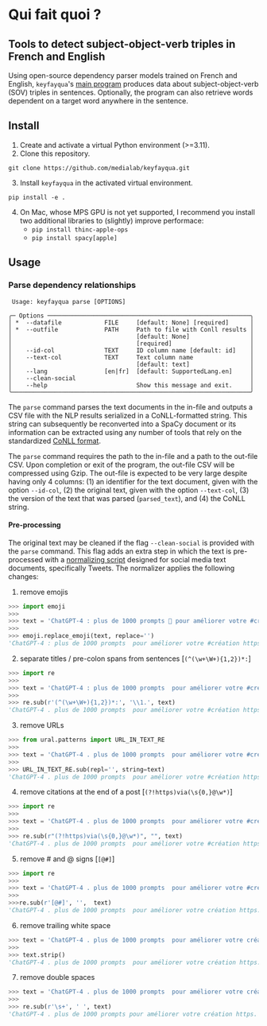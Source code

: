 # Qui fait quoi ?

## Tools to detect subject-object-verb triples in French and English

Using open-source dependency parser models trained on French and English, `keyfayqua`'s [main program](src/__main__.py`) produces data about subject-object-verb (SOV) triples in sentences. Optionally, the program can also retrieve words dependent on a target word anywhere in the sentence.

## Install

1. Create and activate a virtual Python environment (>=3.11).
2. Clone this repository.

```shell
git clone https://github.com/medialab/keyfayqua.git
```

3. Install `keyfayqua` in the activated virtual environment.

```
pip install -e .
```

4. On Mac, whose MPS GPU is not yet supported, I recommend you install two additional libraries to (slightly) improve performace:
   - `pip install thinc-apple-ops`
   - `pip install spacy[apple]`

## Usage

### Parse dependency relationships

```shell
 Usage: keyfayqua parse [OPTIONS]

╭─ Options ─────────────────────────────────────────────────────────╮
│ *  --datafile            FILE     [default: None] [required]      │
│ *  --outfile             PATH     Path to file with Conll results │
│                                   [default: None]                 │
│                                   [required]                      │
│    --id-col              TEXT     ID column name [default: id]    │
│    --text-col            TEXT     Text column name                │
│                                   [default: text]                 │
│    --lang                [en|fr]  [default: SupportedLang.en]     │
│    --clean-social                                                 │
│    --help                         Show this message and exit.     │
╰───────────────────────────────────────────────────────────────────╯
```

The `parse` command parses the text documents in the in-file and outputs a CSV file with the NLP results serialized in a CoNLL-formatted string. This string can subsequently be reconverted into a SpaCy document or its information can be extracted using any number of tools that rely on the standardized [CoNLL format](https://universaldependencies.org/format.html).

The `parse` command requires the path to the in-file and a path to the out-file CSV. Upon completion or exit of the program, the out-file CSV will be compressed using Gzip. The out-file is expected to be very large despite having only 4 columns: (1) an identifier for the text document, given with the option `--id-col`, (2) the original text, given with the option `--text-col`, (3) the version of the text that was parsed (`parsed_text`), and (4) the CoNLL string.

#### Pre-processing

The original text may be cleaned if the flag `--clean-social` is provided with the `parse` command. This flag adds an extra step in which the text is pre-processed with a [normalizing script](src/normalizer.py) designed for social media text documents, specifically Tweets. The normalizer applies the following changes:

1. remove emojis

```python
>>> import emoji
>>>
>>> text = 'ChatGPT-4 : plus de 1000 prompts 🤯 pour améliorer votre #création https://openai.com/blog/chatgpt via @siecledigital'
>>>
>>> emoji.replace_emoji(text, replace='')
'ChatGPT-4 : plus de 1000 prompts  pour améliorer votre #création https://openai.com/blog/chatgpt via @siecledigital'
```

2. separate titles / pre-colon spans from sentences [`(^(\w+\W+){1,2})*:`]

```python
>>> import re
>>>
>>> text = 'ChatGPT-4 : plus de 1000 prompts  pour améliorer votre #création https://openai.com/blog/chatgpt via @siecledigital'
>>>
>>> re.sub(r'(^(\w+\W+){1,2})*:', '\\1.', text)
'ChatGPT-4 . plus de 1000 prompts  pour améliorer votre #création https.//openai.com/blog/chatgpt via @siecledigital'
```

3. remove URLs

```python
>>> from ural.patterns import URL_IN_TEXT_RE
>>>
>>> text = 'ChatGPT-4 . plus de 1000 prompts  pour améliorer votre #création https.//openai.com/blog/chatgpt via @siecledigital'
>>>
>>> URL_IN_TEXT_RE.sub(repl='', string=text)
'ChatGPT-4 . plus de 1000 prompts  pour améliorer votre #création https. via @siecledigital'
```

4. remove citations at the end of a post [`(?!https)via(\s{0,}@\w*)`]

```python
>>> import re
>>>
>>> text = 'ChatGPT-4 . plus de 1000 prompts  pour améliorer votre #création https. via @siecledigital'
>>>
>>> re.sub(r"(?!https)via(\s{0,}@\w*)", "", text)
'ChatGPT-4 . plus de 1000 prompts  pour améliorer votre #création https. '
```

5. remove # and @ signs [`[@#]`]

```python
>>> import re
>>>
>>> text = 'ChatGPT-4 . plus de 1000 prompts  pour améliorer votre #création https. '
>>>
>>>re.sub(r'[@#]', '',  text)
'ChatGPT-4 . plus de 1000 prompts  pour améliorer votre création https. '
```

6. remove trailing white space

```python
>>> text = 'ChatGPT-4 . plus de 1000 prompts  pour améliorer votre création https. '
>>>
>>> text.strip()
'ChatGPT-4 . plus de 1000 prompts  pour améliorer votre création https.'
```

7. remove double spaces

```python
>>> text = 'ChatGPT-4 . plus de 1000 prompts  pour améliorer votre création https.'
>>>
>>> re.sub(r'\s+', ' ', text)
'ChatGPT-4 . plus de 1000 prompts pour améliorer votre création https.'
```
